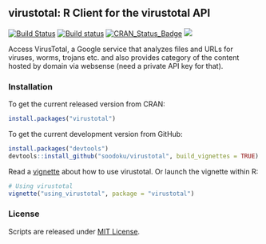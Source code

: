 ## virustotal: R Client for the virustotal API

[![Build Status](https://travis-ci.org/soodoku/virustotal.svg?branch=master)](https://travis-ci.org/soodoku/virustotal)
[![Build status](https://ci.appveyor.com/api/projects/status/4aa0x74ggm51075o?svg=true)](https://ci.appveyor.com/project/soodoku/virustotal)
[![CRAN_Status_Badge](http://www.r-pkg.org/badges/version/virustotal)](http://cran.r-project.org/package=virustotal)
![](http://cranlogs.r-pkg.org/badges/grand-total/virustotal)

Access VirusTotal, a Google service that analyzes files and URLs for viruses, worms, trojans etc. and also provides category of the content hosted by domain via websense (need a private API key for that). 

### Installation

To get the current released version from CRAN:
```r
install.packages("virustotal")
```

To get the current development version from GitHub:

```r
install.packages("devtools")
devtools::install_github("soodoku/virustotal", build_vignettes = TRUE)
```

Read a [vignette](vignettes/using_virustotal.md) about how to use virustotal. Or launch the vignette within R:

```r
# Using virustotal
vignette("using_virustotal", package = "virustotal")
```

### License
Scripts are released under [MIT License](https://opensource.org/licenses/MIT).

